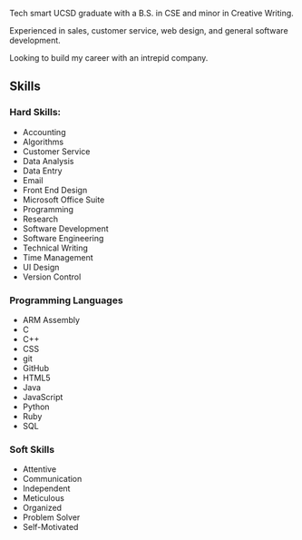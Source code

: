 

Tech smart UCSD graduate with a B.S. in CSE and minor in Creative Writing. 

Experienced in sales, customer service, web design, and general software development.

Looking to build my career with an intrepid company.


## Skills
### Hard Skills:
- Accounting
- Algorithms
- Customer Service
- Data Analysis
- Data Entry
- Email
- Front End Design
- Microsoft Office Suite
- Programming
- Research
- Software Development
- Software Engineering
- Technical Writing
- Time Management
- UI Design
- Version Control

### Programming Languages
- ARM Assembly
- C
- C++
- CSS
- git
- GitHub
- HTML5
- Java
- JavaScript
- Python
- Ruby
- SQL

### Soft Skills
- Attentive
- Communication
- Independent
- Meticulous
- Organized
- Problem Solver
- Self-Motivated